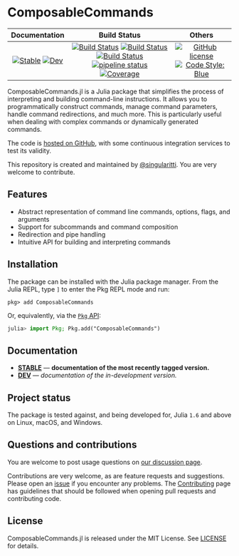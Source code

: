 # ComposableCommands

|                                 **Documentation**                                  |                                                                                                 **Build Status**                                                                                                 |                                        **Others**                                         |
| :--------------------------------------------------------------------------------: | :--------------------------------------------------------------------------------------------------------------------------------------------------------------------------------------------------------------: | :---------------------------------------------------------------------------------------: |
| [![Stable][docs-stable-img]][docs-stable-url] [![Dev][docs-dev-img]][docs-dev-url] | [![Build Status][gha-img]][gha-url] [![Build Status][appveyor-img]][appveyor-url] [![Build Status][cirrus-img]][cirrus-url] [![pipeline status][gitlab-img]][gitlab-url] [![Coverage][codecov-img]][codecov-url] | [![GitHub license][license-img]][license-url] [![Code Style: Blue][style-img]][style-url] |

[docs-stable-img]: https://img.shields.io/badge/docs-stable-blue.svg
[docs-stable-url]: https://singularitti.github.io/ComposableCommands.jl/stable
[docs-dev-img]: https://img.shields.io/badge/docs-dev-blue.svg
[docs-dev-url]: https://singularitti.github.io/ComposableCommands.jl/dev
[gha-img]: https://github.com/singularitti/ComposableCommands.jl/workflows/CI/badge.svg
[gha-url]: https://github.com/singularitti/ComposableCommands.jl/actions
[appveyor-img]: https://ci.appveyor.com/api/projects/status/github/singularitti/ComposableCommands.jl?svg=true
[appveyor-url]: https://ci.appveyor.com/project/singularitti/ComposableCommands-jl
[cirrus-img]: https://api.cirrus-ci.com/github/singularitti/ComposableCommands.jl.svg
[cirrus-url]: https://cirrus-ci.com/github/singularitti/ComposableCommands.jl
[gitlab-img]: https://gitlab.com/singularitti/ComposableCommands.jl/badges/main/pipeline.svg
[gitlab-url]: https://gitlab.com/singularitti/ComposableCommands.jl/-/pipelines
[codecov-img]: https://codecov.io/gh/singularitti/ComposableCommands.jl/branch/main/graph/badge.svg
[codecov-url]: https://codecov.io/gh/singularitti/ComposableCommands.jl
[license-img]: https://img.shields.io/github/license/singularitti/ComposableCommands.jl
[license-url]: https://github.com/singularitti/ComposableCommands.jl/blob/main/LICENSE
[style-img]: https://img.shields.io/badge/code%20style-blue-4495d1.svg
[style-url]: https://github.com/invenia/BlueStyle

ComposableCommands.jl is a Julia package that simplifies the process of interpreting and
building command-line instructions. It allows you to programmatically construct commands,
manage command parameters, handle command redirections, and much more. This is particularly
useful when dealing with complex commands or dynamically generated commands.

The code is [hosted on GitHub](https://github.com/singularitti/ComposableCommands.jl),
with some continuous integration services to test its validity.

This repository is created and maintained by [@singularitti](https://github.com/singularitti).
You are very welcome to contribute.

## Features

- Abstract representation of command line commands, options, flags, and arguments
- Support for subcommands and command composition
- Redirection and pipe handling
- Intuitive API for building and interpreting commands

## Installation

The package can be installed with the Julia package manager.
From the Julia REPL, type `]` to enter the Pkg REPL mode and run:

```
pkg> add ComposableCommands
```

Or, equivalently, via the [`Pkg` API](https://pkgdocs.julialang.org/v1/getting-started/):

```julia
julia> import Pkg; Pkg.add("ComposableCommands")
```

## Documentation

- [**STABLE**][docs-stable-url] — **documentation of the most recently tagged version.**
- [**DEV**][docs-dev-url] — _documentation of the in-development version._

## Project status

The package is tested against, and being developed for, Julia `1.6` and above on Linux,
macOS, and Windows.

## Questions and contributions

You are welcome to post usage questions on [our discussion page][discussions-url].

Contributions are very welcome, as are feature requests and suggestions. Please open an
[issue][issues-url] if you encounter any problems. The [Contributing](@ref) page has
guidelines that should be followed when opening pull requests and contributing code.

[discussions-url]: https://github.com/singularitti/ComposableCommands.jl/discussions
[issues-url]: https://github.com/singularitti/ComposableCommands.jl/issues

## License

ComposableCommands.jl is released under the MIT License. See [LICENSE](LICENSE) for details.
